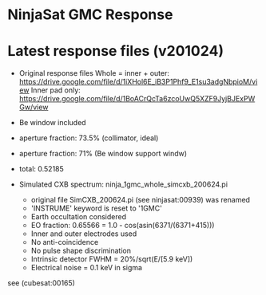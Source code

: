 # NinjaSat GMC Response

# Latest response files (v201024)

- Original response files
Whole = inner + outer: https://drive.google.com/file/d/1iXHol6E_iB3P1Phf9_E1su3adgNbpioM/view
Inner pad only: https://drive.google.com/file/d/1BoACrQcTa6zcoUwQ5XZF9JyjBJExPWGw/view

- Be window included
- aperture fraction: 73.5% (collimator, ideal) 
- aperture fraction: 71% (Be window support windw)
- total: 0.52185

- Simulated CXB spectrum: ninja_1gmc_whole_simcxb_200624.pi
	- original file SimCXB_200624.pi (see ninjasat:00939) was renamed 
	- 'INSTRUME' keyword is reset to '1GMC'
	- Earth occultation considered
	- EO fraction: 0.65566 = 1.0 - cos(asin(6371/(6371+415)))
	- Inner and outer electrodes used
	- No anti-coincidence
	- No pulse shape discrimination
	- Intrinsic detector FWHM = 20%/sqrt(E/[5.9 keV])
	- Electrical noise = 0.1 keV in sigma

see (cubesat:00165) 

